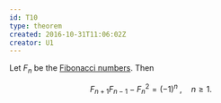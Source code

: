 ```yaml
---
id: T10
type: theorem
created: 2016-10-31T11:06:02Z
creator: U1
---
```

Let $F_n$ be the [Fibonacci numbers](D9#fibonacci-number). Then

$$
F_{n+1} F_{n-1} - F_n^2 = (-1)^n \;, \quad n \geq 1.
$$
